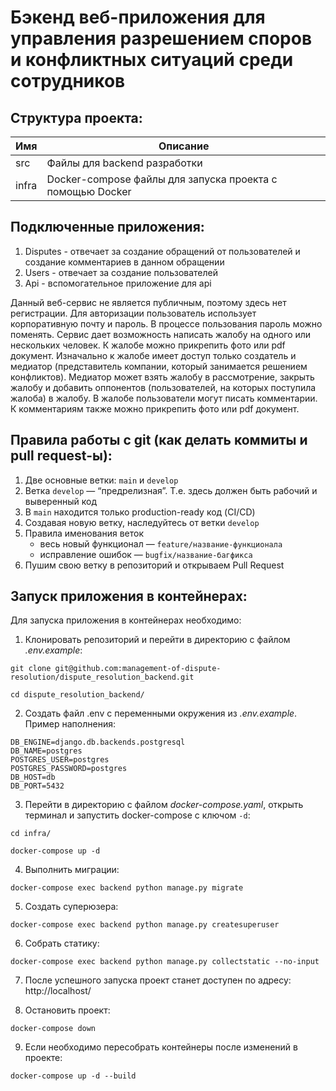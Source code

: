 # Бэкенд веб-приложения для управления разрешением споров и конфликтных ситуаций среди сотрудников

## Структура проекта:

| Имя  | Описание |
| ------------- | ------------- |
| src | Файлы для backend разработки |
| infra | Docker-compose файлы для запуска проекта с помощью Docker |

## Подключенные приложения:

1. Disputes - отвечает за создание обращений от пользователей и создание комментариев в данном обращении
2. Users - отвечает за создание пользователей
3. Api - вспомогательное приложение для api

Данный веб-сервис не является публичным, поэтому здесь нет регистрации. Для авторизации пользователь использует корпоративную почту и пароль. В процессе пользования пароль можно поменять. Сервис дает возможность написать жалобу на одного или нескольких человек. К жалобе можно прикрепить фото или pdf документ. Изначально к жалобе имеет доступ только создатель и медиатор (представитель компании, который занимается решением конфликтов). Медиатор может взять жалобу в рассмотрение, закрыть жалобу и добавить оппонентов (пользователей, на которых поступила жалоба) в жалобу. В жалобе пользователи могут писать комментарии. К комментариям также можно прикрепить фото или pdf документ.


## Правила работы с git (как делать коммиты и pull request-ы):

1. Две основные ветки: `main` и `develop`
2. Ветка `develop` — “предрелизная”. Т.е. здесь должен быть рабочий и выверенный код
3. В `main` находится только production-ready код (CI/CD)
4. Создавая новую ветку, наследуйтесь от ветки `develop`
5. Правила именования веток
   - весь новый функционал — `feature/название-функционала`
   - исправление ошибок — `bugfix/название-багфикса`
6. Пушим свою ветку в репозиторий и открываем Pull Request


## Запуск приложения в контейнерах:

Для запуска приложения в контейнерах необходимо:

1. Клонировать репозиторий и перейти в директорию с файлом *.env.example*:
```
git clone git@github.com:management-of-dispute-resolution/dispute_resolution_backend.git
```
```
cd dispute_resolution_backend/
```

2. Создать файл .env с переменными окружения из *.env.example*. Пример наполнения:
```
DB_ENGINE=django.db.backends.postgresql
DB_NAME=postgres
POSTGRES_USER=postgres
POSTGRES_PASSWORD=postgres
DB_HOST=db
DB_PORT=5432
```

3. Перейти в директорию с файлом *docker-compose.yaml*, открыть терминал и запустить docker-compose с ключом `-d`:
```
cd infra/
```
```
docker-compose up -d
```

4. Выполнить миграции:
```
docker-compose exec backend python manage.py migrate
```

5. Создать суперюзера:
```
docker-compose exec backend python manage.py createsuperuser
```

6. Собрать статику:
```
docker-compose exec backend python manage.py collectstatic --no-input
```

7. После успешного запуска проект станет доступен по адресу:
http://localhost/

8. Остановить проект:
```
docker-compose down
```

9. Если необходимо пересобрать контейнеры после изменений в проекте:
```
docker-compose up -d --build
```
